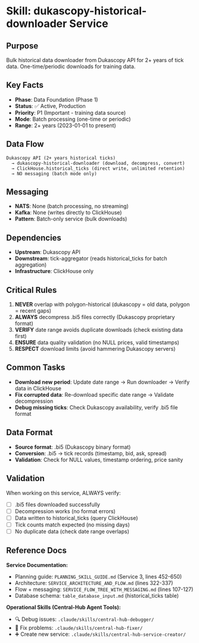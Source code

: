# Skill: dukascopy-historical-downloader Service

## Purpose
Bulk historical data downloader from Dukascopy API for 2+ years of tick data. One-time/periodic downloads for training data.

## Key Facts
- **Phase**: Data Foundation (Phase 1)
- **Status**: ✅ Active, Production
- **Priority**: P1 (Important - training data source)
- **Mode**: Batch processing (one-time or periodic)
- **Range**: 2+ years (2023-01-01 to present)

## Data Flow
```
Dukascopy API (2+ years historical ticks)
  → dukascopy-historical-downloader (download, decompress, convert)
  → ClickHouse.historical_ticks (direct write, unlimited retention)
  → NO messaging (batch mode only)
```

## Messaging
- **NATS**: None (batch processing, no streaming)
- **Kafka**: None (writes directly to ClickHouse)
- **Pattern**: Batch-only service (bulk downloads)

## Dependencies
- **Upstream**: Dukascopy API
- **Downstream**: tick-aggregator (reads historical_ticks for batch aggregation)
- **Infrastructure**: ClickHouse only

## Critical Rules
1. **NEVER** overlap with polygon-historical (dukascopy = old data, polygon = recent gaps)
2. **ALWAYS** decompress .bi5 files correctly (Dukascopy proprietary format)
3. **VERIFY** date range avoids duplicate downloads (check existing data first)
4. **ENSURE** data quality validation (no NULL prices, valid timestamps)
5. **RESPECT** download limits (avoid hammering Dukascopy servers)

## Common Tasks
- **Download new period**: Update date range → Run downloader → Verify data in ClickHouse
- **Fix corrupted data**: Re-download specific date range → Validate decompression
- **Debug missing ticks**: Check Dukascopy availability, verify .bi5 file format

## Data Format
- **Source format**: .bi5 (Dukascopy binary format)
- **Conversion**: .bi5 → tick records (timestamp, bid, ask, spread)
- **Validation**: Check for NULL values, timestamp ordering, price sanity

## Validation
When working on this service, ALWAYS verify:
- [ ] .bi5 files downloaded successfully
- [ ] Decompression works (no format errors)
- [ ] Data written to historical_ticks (query ClickHouse)
- [ ] Tick counts match expected (no missing days)
- [ ] No duplicate data (check date range overlaps)

## Reference Docs

**Service Documentation:**
- Planning guide: `PLANNING_SKILL_GUIDE.md` (Service 3, lines 452-650)
- Architecture: `SERVICE_ARCHITECTURE_AND_FLOW.md` (lines 322-337)
- Flow + messaging: `SERVICE_FLOW_TREE_WITH_MESSAGING.md` (lines 107-127)
- Database schema: `table_database_input.md` (historical_ticks table)

**Operational Skills (Central-Hub Agent Tools):**
- 🔍 Debug issues: `.claude/skills/central-hub-debugger/`
- 🔧 Fix problems: `.claude/skills/central-hub-fixer/`
- ➕ Create new service: `.claude/skills/central-hub-service-creator/`
